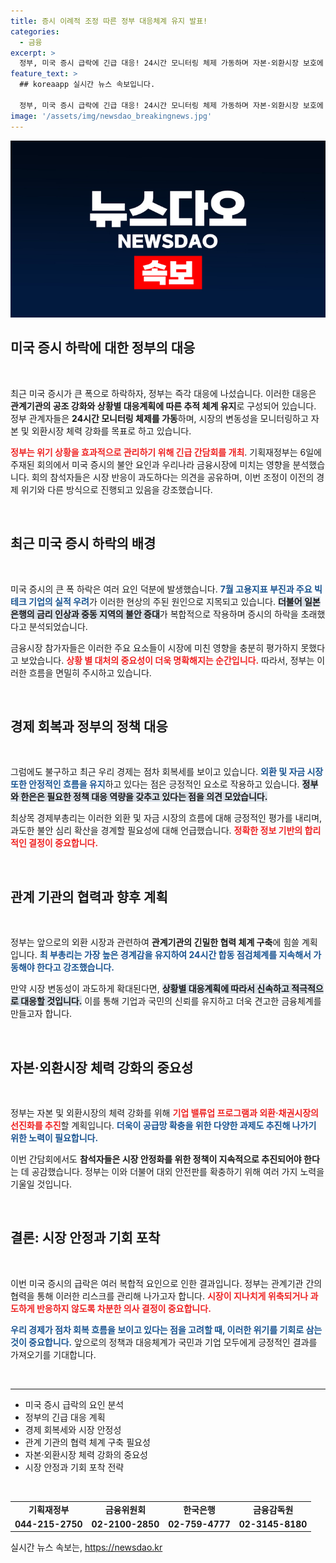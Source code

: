 ```yaml
---
title: 증시 이례적 조정 따른 정부 대응체계 유지 발표!
categories:
  - 금융
excerpt: >
  정부, 미국 증시 급락에 긴급 대응! 24시간 모니터링 체제 가동하며 자본·외환시장 보호에 나선다. 아시아 증시의 과도한 반응을 극복하고, 안정된 시장 환경을 조성하기 위한 논의 활발! 클릭하여 자세한 내용을 확인하세요!
feature_text: >
  ## koreaapp 실시간 뉴스 속보입니다.

  정부, 미국 증시 급락에 긴급 대응! 24시간 모니터링 체제 가동하며 자본·외환시장 보호에 나선다. 아시아 증시의 과도한 반응을 극복하고, 안정된 시장 환경을 조성하기 위한 논의 활발! 클릭하여 자세한 내용을 확인하세요!
image: '/assets/img/newsdao_breakingnews.jpg'
---
```


<p><img src="/assets/img/newsdao_breakingnews.jpg" alt="koreaapp 속보" /></p>

<h2 data-ke-size="size26">미국 증시 하락에 대한 정부의 대응</h2>

<p data-ke-size="size16">&nbsp;</p>

<p>최근 미국 증시가 큰 폭으로 하락하자, 정부는 즉각 대응에 나섰습니다. 이러한 대응은 <strong>관계기관의 공조 강화와 상황별 대응계획에 따른 추적 체계 유지</strong>로 구성되어 있습니다. 정부 관계자들은 <strong>24시간 모니터링 체제를 가동</strong>하며, 시장의 변동성을 모니터링하고 자본 및 외환시장 체력 강화를 목표로 하고 있습니다. </p>

<p><b><span style="color: #ee2323;">정부는 위기 상황을 효과적으로 관리하기 위해 긴급 간담회를 개최</span></b>. 기획재정부는 6일에 주재된 회의에서 미국 증시의 불안 요인과 우리나라 금융시장에 미치는 영향을 분석했습니다. 회의 참석자들은 시장 반응이 과도하다는 의견을 공유하며, 이번 조정이 이전의 경제 위기와 다른 방식으로 진행되고 있음을 강조했습니다.</p>

<p data-ke-size="size16">&nbsp;</p>

<h2 data-ke-size="size26">최근 미국 증시 하락의 배경</h2>

<p data-ke-size="size16">&nbsp;</p>

<p>미국 증시의 큰 폭 하락은 여러 요인 덕분에 발생했습니다. <b><span style="color: #1a5490;">7월 고용지표 부진과 주요 빅테크 기업의 실적 우려</span></b>가 이러한 현상의 주된 원인으로 지목되고 있습니다. <b><span style="background-color: #21538527;">더불어 일본은행의 금리 인상과 중동 지역의 불안 증대</span></b>가 복합적으로 작용하며 증시의 하락을 초래했다고 분석되었습니다.</p>

<p>금융시장 참가자들은 이러한 주요 요소들이 시장에 미친 영향을 충분히 평가하지 못했다고 보았습니다. <b><span style="color: #ee2323;">상황 별 대처의 중요성이 더욱 명확해지는 순간입니다.</span></b> 따라서, 정부는 이러한 흐름을 면밀히 주시하고 있습니다.</p>

<p data-ke-size="size16">&nbsp;</p>

<h2 data-ke-size="size26">경제 회복과 정부의 정책 대응</h2>

<p data-ke-size="size16">&nbsp;</p>

<p>그럼에도 불구하고 최근 우리 경제는 점차 회복세를 보이고 있습니다. <b><span style="color: #1a5490;">외환 및 자금 시장 또한 안정적인 흐름을 유지</span></b>하고 있다는 점은 긍정적인 요소로 작용하고 있습니다. <b><span style="background-color: #21538527;">정부와 한은은 필요한 정책 대응 역량을 갖추고 있다는 점을 의견 모았습니다.</span></b></p>

<p>최상목 경제부총리는 이러한 외환 및 자금 시장의 흐름에 대해 긍정적인 평가를 내리며, 과도한 불안 심리 확산을 경계할 필요성에 대해 언급했습니다. <b><span style="color: #ee2323;">정확한 정보 기반의 합리적인 결정이 중요합니다.</span></b></p>

<p data-ke-size="size16">&nbsp;</p>

<h2 data-ke-size="size26">관계 기관의 협력과 향후 계획</h2>

<p data-ke-size="size16">&nbsp;</p>

<p>정부는 앞으로의 외환 시장과 관련하여 <strong>관계기관의 긴밀한 협력 체계 구축</strong>에 힘쓸 계획입니다. <b><span style="color: #1a5490;">최 부총리는 가장 높은 경계감을 유지하여 24시간 합동 점검체계를 지속해서 가동해야 한다고 강조했습니다.</span></b></p>

<p>만약 시장 변동성이 과도하게 확대된다면, <b><span style="background-color: #21538527;">상황별 대응계획에 따라서 신속하고 적극적으로 대응할 것입니다.</span></b> 이를 통해 기업과 국민의 신뢰를 유지하고 더욱 견고한 금융체계를 만들고자 합니다.</p>

<p data-ke-size="size16">&nbsp;</p>

<h2 data-ke-size="size26">자본·외환시장 체력 강화의 중요성</h2>

<p data-ke-size="size16">&nbsp;</p>

<p>정부는 자본 및 외환시장의 체력 강화를 위해 <b><span style="color: #ee2323;">기업 밸류업 프로그램과 외환·채권시장의 선진화를 추진</span></b>할 계획입니다. <b><span style="color: #1a5490;">더욱이 공급망 확충을 위한 다양한 과제도 추진해 나가기 위한 노력이 필요합니다.</span></b></p>

<p>이번 간담회에서도 <strong>참석자들은 시장 안정화를 위한 정책이 지속적으로 추진되어야 한다</strong>는 데 공감했습니다. 정부는 이와 더불어 대외 안전판를 확충하기 위해 여러 가지 노력을 기울일 것입니다.</p>

<p data-ke-size="size16">&nbsp;</p>

<h2 data-ke-size="size26">결론: 시장 안정과 기회 포착</h2>

<p data-ke-size="size16">&nbsp;</p>

<p>이번 미국 증시의 급락은 여러 복합적 요인으로 인한 결과입니다. 정부는 관계기관 간의 협력을 통해 이러한 리스크를 관리해 나가고자 합니다. <b><span style="color: #ee2323;">시장이 지나치게 위축되거나 과도하게 반응하지 않도록 차분한 의사 결정이 중요합니다.</span></b></p>

<p><b><span style="color: #1a5490;">우리 경제가 점차 회복 흐름을 보이고 있다는 점을 고려할 때, 이러한 위기를 기회로 삼는 것이 중요합니다.</span></b> 앞으로의 정책과 대응체계가 국민과 기업 모두에게 긍정적인 결과를 가져오기를 기대합니다. </p>

<p data-ke-size="size16">&nbsp;</p> 

<hr />

<ul>
    <li>미국 증시 급락의 요인 분석</li>
    <li>정부의 긴급 대응 계획</li>
    <li>경제 회복세와 시장 안정성</li>
    <li>관계 기관의 협력 체계 구축 필요성</li>
    <li>자본·외환시장 체력 강화의 중요성</li>
    <li>시장 안정과 기회 포착 전략</li>
</ul>

<p data-ke-size="size16">&nbsp;</p>

<table>
    <tr>
        <td style="text-align: center; height: 17px;"><b>기획재정부</b></td>
        <td style="text-align: center; height: 17px;"><b>금융위원회</b></td>
        <td style="text-align: center; height: 17px;"><b>한국은행</b></td>
        <td style="text-align: center; height: 17px;"><b>금융감독원</b></td>
    </tr>
    <tr>
        <td style="text-align: center; height: 17px;"><b>044-215-2750</b></td>
        <td style="text-align: center; height: 17px;"><b>02-2100-2850</b></td>
        <td style="text-align: center; height: 17px;"><b>02-759-4777</b></td>
        <td style="text-align: center; height: 17px;"><b>02-3145-8180</b></td>
    </tr>
</table>
실시간 뉴스 속보는, <a href="https://newsdao.kr" rel="dofollow">https://newsdao.kr</a>


